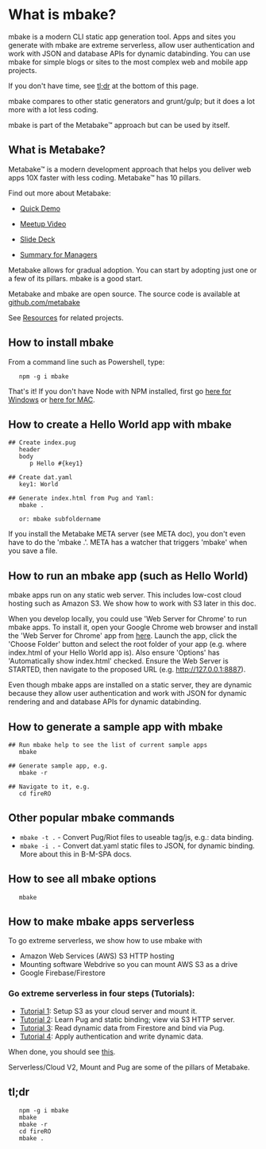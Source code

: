 # What is mbake?

mbake is a modern CLI static app generation tool. Apps and sites you generate with mbake are extreme serverless, allow user authentication and work with JSON and database APIs for dynamic databinding. You can use mbake for simple blogs or sites to the most complex web and mobile app projects.

If you don't have time, see [tl;dr](#tldr) at the bottom of this page.

mbake compares to other static generators and grunt/gulp; but it does a lot more with a lot less coding.

mbake is part of the Metabake&trade; approach but can be used by itself.

## What is Metabake?

Metabake&trade; is a modern development approach that helps you deliver web apps 10X faster with less coding. Metabake&trade; has 10 pillars.

Find out more about Metabake:

- [Quick Demo](https://youtu.be/WyCdSFTUIvM)

- <a href='https://vimeo.com/282034037' target='_blank'>Meetup Video</a>

- [Slide Deck](http://prez.metabake.org/p)

- [Summary for Managers](https://www.youtube.com/watch?v=OK-cJNSkQII)

Metabake allows for gradual adoption. You can start by adopting just one or a few of its pillars. mbake is a good start.

Metabake and mbake are open source. The source code is available at [github.com/metabake](https://github.com/metabake)

See [Resources](/mbake/res/) for related projects.

## How to install mbake

From a command line such as Powershell, type:

```
   npm -g i mbake
```

That's it! If you don't have Node with NPM installed, first go [here for Windows](https://nodejs.org/en/download/) or [here for MAC](http://blog.teamtreehouse.com/install-node-js-npm-mac).

## How to create a Hello World app with mbake

```
## Create index.pug
   header
   body
      p Hello #{key1}

## Create dat.yaml
   key1: World

## Generate index.html from Pug and Yaml:
   mbake .

   or: mbake subfoldername
```

If you install the Metabake META server (see META doc), you don't even have to do the 'mbake .'. META has a watcher that triggers 'mbake' when you save a file.

## How to run an mbake app (such as Hello World)

mbake apps run on any static web server. This includes low-cost cloud hosting such as Amazon S3. We show how to work with S3 later in this doc.

When you develop locally, you could use 'Web Server for Chrome' to run mbake apps. To install it, open your Google Chrome web browser and install the 'Web Server for Chrome' app from [here](https://chrome.google.com/webstore/search/Web%20Server?_category=apps). Launch the app, click the 'Choose Folder' button and select the root folder of your app (e.g. where index.html of your Hello World app is). Also ensure 'Options' has 'Automatically show index.html' checked. Ensure the Web Server is STARTED, then navigate to the proposed URL (e.g. http://127.0.0.1:8887).

Even though mbake apps are installed on a static server, they are dynamic because they allow user authentication and work with JSON for dynamic rendering and and database APIs for dynamic databinding.

## How to generate a sample app with mbake

```
## Run mbake help to see the list of current sample apps
   mbake

## Generate sample app, e.g.
   mbake -r

## Navigate to it, e.g.
   cd fireRO
```

## Other popular mbake commands

* `mbake -t .` - Convert Pug/Riot files to useable tag/js, e.g.: data binding.
* `mbake -i .` - Convert dat.yaml static files to JSON, for dynamic binding. More about this in B-M-SPA docs.

## How to see all mbake options

```
   mbake
```

## How to make mbake apps serverless

To go extreme serverless, we show how to use mbake with
- Amazon Web Services (AWS) S3 HTTP hosting
- Mounting software Webdrive so you can mount AWS S3 as a drive
- Google Firebase/Firestore

### Go extreme serverless in four steps (Tutorials):

- [Tutorial 1](/mbake/cloud1/): Setup S3 as your cloud server and mount it.
- [Tutorial 2](/mbake/pug1/): Learn Pug and static binding; view via S3 HTTP server.
- [Tutorial 3](/mbake/pug2/): Read dynamic data from Firestore and bind via Pug.
- [Tutorial 4](/mbake/cloud2/): Apply authentication and write dynamic data.

When done, you should see [this](https://youtu.be/-KkPfAnEXyk).

Serverless/Cloud V2, Mount and Pug are some of the pillars of Metabake.

## tl;dr

```
   npm -g i mbake
   mbake
   mbake -r
   cd fireRO
   mbake .
```



